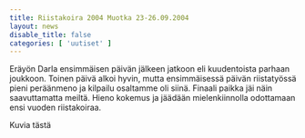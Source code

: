 ```yaml
---
title: Riistakoira 2004 Muotka 23-26.09.2004
layout: news
disable_title: false
categories: [ 'uutiset' ]
---
```


Eräyön Darla ensimmäisen päivän jälkeen jatkoon eli kuudentoista parhaan joukkoon.
Toinen päivä alkoi hyvin, mutta ensimmäisessä päivän riistatyössä pieni peräänmeno ja
kilpailu osaltamme oli siinä. Finaali paikka jäi näin saavuttamatta meiltä.
Hieno kokemus ja jäädään mielenkiinnolla odottamaan ensi vuoden riistakoiraa.

Kuvia tästä

